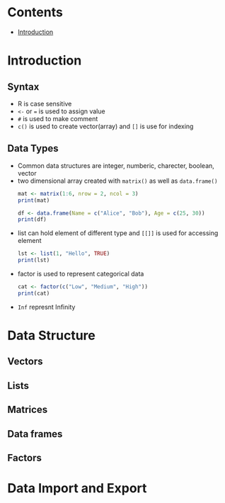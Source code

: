 # Contents

- [Introduction](#introduction)

# Introduction

## Syntax

- R is case sensitive
- `<-` or `=` is used to assign value
- `#` is used to make comment
- `c()` is used to create vector(array) and `[]` is use for indexing

## Data Types

- Common data structures are integer, numberic, charecter, boolean, vector
- two dimensional array created with `matrix()` as well as `data.frame()`
  ```R
  mat <- matrix(1:6, nrow = 2, ncol = 3)
  print(mat)
  ```
  ```R
  df <- data.frame(Name = c("Alice", "Bob"), Age = c(25, 30))
  print(df)
  ```
- list can hold element of different type and `[[]]` is used for accessing element
  ```R
  lst <- list(1, "Hello", TRUE)
  print(lst)
  ```
- factor is used to represent categorical data
  ```R
  cat <- factor(c("Low", "Medium", "High"))
  print(cat)
  ```
- `Inf` represnt Infinity

# Data Structure

## Vectors

## Lists

## Matrices

## Data frames

## Factors

# Data Import and Export
